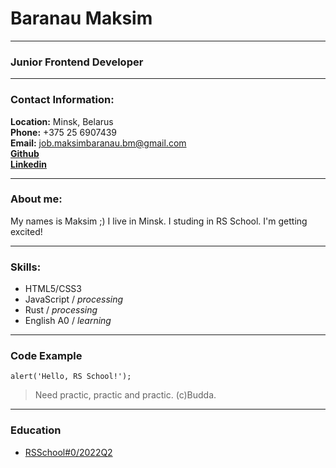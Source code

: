 # Baranau Maksim
*********
### Junior Frontend Developer
*********
### Contact Information:
**Location:** Minsk, Belarus  
**Phone:** +375 25 6907439  
**Email:** job.maksimbaranau.bm@gmail.com  
[**Github**](https://github.com/MobileMB)  
[**Linkedin**](https://www.linkedin.com/in/maksim-baranau-3b049122b/)  

*********
### About me:
   My names is Maksim ;) I live in Minsk. I studing in RS School. I'm getting excited!  

*********
### Skills:
* HTML5/CSS3  
* JavaScript / *processing*  
* Rust / *processing*
* English A0 / *learning*  

*********
### Code Example
```
alert('Hello, RS School!');
```  
> Need practic, practic and practic. (c)Budda.

*********
### Education
* [RSSchool#0/2022Q2](https://rs.school/js-stage0/)